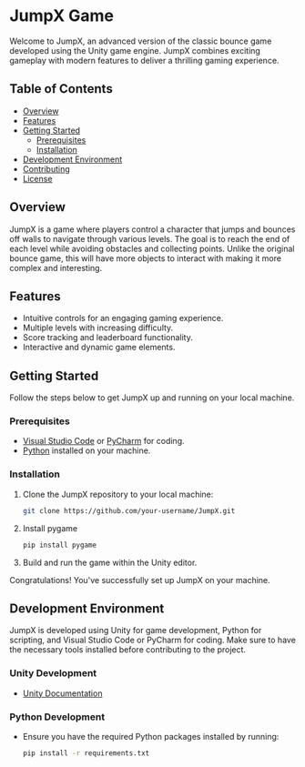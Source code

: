 # JumpX Game

Welcome to JumpX, an advanced version of the classic bounce game developed using the Unity game engine. JumpX combines exciting gameplay with modern features to deliver a thrilling gaming experience.

## Table of Contents
- [Overview](#overview)
- [Features](#features)
- [Getting Started](#getting-started)
  - [Prerequisites](#prerequisites)
  - [Installation](#installation)
- [Development Environment](#development-environment)
- [Contributing](#contributing)
- [License](#license)

## Overview
JumpX is a game where players control a character that jumps and bounces off walls to navigate through various levels. The goal is to reach the end of each level while avoiding obstacles and collecting points. Unlike the original bounce game, this will have more objects to interact with making it more complex and interesting.

## Features
- Intuitive controls for an engaging gaming experience.
- Multiple levels with increasing difficulty.
- Score tracking and leaderboard functionality.
- Interactive and dynamic game elements.

## Getting Started
Follow the steps below to get JumpX up and running on your local machine.

### Prerequisites
- [Visual Studio Code](https://code.visualstudio.com/) or [PyCharm](https://www.jetbrains.com/pycharm/) for coding.
- [Python](https://www.python.org/) installed on your machine.

### Installation
1. Clone the JumpX repository to your local machine:
    ```bash
    git clone https://github.com/your-username/JumpX.git
    ```
2. Install pygame
    ```bash
    pip install pygame
    ```

3. Build and run the game within the Unity editor.

Congratulations! You've successfully set up JumpX on your machine.

## Development Environment
JumpX is developed using Unity for game development, Python for scripting, and Visual Studio Code or PyCharm for coding. Make sure to have the necessary tools installed before contributing to the project.

### Unity Development
- [Unity Documentation](https://docs.unity3d.com/560/DocumentationManual.html)

### Python Development
- Ensure you have the required Python packages installed by running:
  ```bash
  pip install -r requirements.txt
